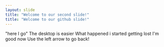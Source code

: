 ```yaml
---
layout: slide
title: "Welcome to our second slide!"
title: "Welcome to our github slide!"
---
```

"here I go" 
The desktop is easier 
What happened i started getting lost 
I'm good now 
Use the left arrow to go back!

